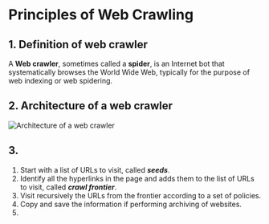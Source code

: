 # Principles of Web Crawling

## 1. Definition of web crawler
A **Web crawler**, sometimes called a **spider**, is an Internet bot that systematically browses the World Wide Web, typically for the purpose of web indexing or web spidering.

## 2. Architecture of a web crawler

![Architecture of a web crawler](https://upload.wikimedia.org/wikipedia/commons/d/df/WebCrawlerArchitecture.svg)

## 3. 
1. Start with a list of URLs to visit, called *__seeds__*.
2. Identify all the hyperlinks in the page and adds them to the list of URLs to visit, called *__crawl frontier__*.
3. Visit recursively the URLs from the frontier according to a set of policies.
4. Copy and save the information if performing archiving of websites.
5. 

